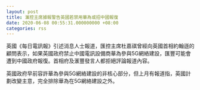 ```yaml
---
layout: post
title: 滙控主席據報警告英國若禁用華為或招中國報復
date: 2020-06-08 00:55:31.000000000 +08:00
categories: rss
---
```


英國《每日電訊報》引述消息人士報道，匯控主席杜嘉祺曾經向英國首相約翰遜的顧問表示，如果英國政府禁止中國電訊設備商華為參與5G網絡建設，匯豐可能會遭到中國政府報復。首相府及滙豐發言人都拒絕評論報道內容。

英國政府早前容許華為參與5G網絡建設的非核心部分，但上月有報道指，英國計劃改變主意，完全排除華為在5G網絡建設之外。
